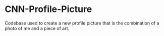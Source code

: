 # CNN-Profile-Picture
Codebase used to create a new profile picture that is the combination of a photo of me and a piece of art.
